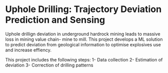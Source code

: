 # Uphole Drilling: Trajectory Deviation Prediction and Sensing
Uphole drillign deviation in underground hardrock mining leads to massive loss in mining value chain- mine to mill.
This project develops a ML solution to predict deviation from geological information to optimise explosives use and increase effiency.

This project includes the following steps:
 1- Data collection 
 2- Estimation of deviation
 3- Correction of drilling patterns
